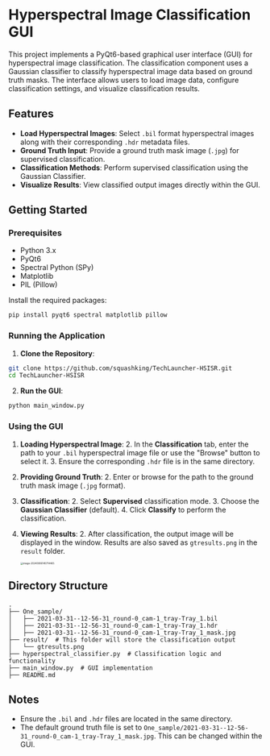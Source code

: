 # Hyperspectral Image Classification GUI

This project implements a PyQt6-based graphical user interface (GUI) for hyperspectral image classification. The classification component uses a Gaussian classifier to classify hyperspectral image data based on ground truth masks. The interface allows users to load image data, configure classification settings, and visualize classification results.

## Features

- **Load Hyperspectral Images**: Select `.bil` format hyperspectral images along with their corresponding `.hdr` metadata files.
- **Ground Truth Input**: Provide a ground truth mask image (`.jpg`) for supervised classification.
- **Classification Methods**: Perform supervised classification using the Gaussian Classifier.
- **Visualize Results**: View classified output images directly within the GUI.

## Getting Started

### Prerequisites

- Python 3.x
- PyQt6
- Spectral Python (SPy)
- Matplotlib
- PIL (Pillow)

Install the required packages:
```bash
pip install pyqt6 spectral matplotlib pillow
```

### Running the Application

1. **Clone the Repository**:
```bash
git clone https://github.com/squashking/TechLauncher-HSISR.git
cd TechLauncher-HSISR
```

2. **Run the GUI**:
```bash
python main_window.py
```

### Using the GUI

1. **Loading Hyperspectral Image**:
   2. In the **Classification** tab, enter the path to your `.bil` hyperspectral image file or use the "Browse" button to select it.
   3. Ensure the corresponding `.hdr` file is in the same directory.

2. **Providing Ground Truth**:
   2. Enter or browse for the path to the ground truth mask image (`.jpg` format).

3. **Classification**:
   2. Select **Supervised** classification mode.
   3. Choose the **Gaussian Classifier** (default).
   4. Click **Classify** to perform the classification.

4. **Viewing Results**:
   2. After classification, the output image will be displayed in the window. Results are also saved as `gtresults.png` in the `result` folder.
   
      <img src="/Users/zhenwang/Library/Application Support/typora-user-images/image-20240906145714465.png" alt="image-20240906145714465" style="zoom: 33%;" />

## Directory Structure

```
.
├── One_sample/
│   ├── 2021-03-31--12-56-31_round-0_cam-1_tray-Tray_1.bil
│   ├── 2021-03-31--12-56-31_round-0_cam-1_tray-Tray_1.hdr
│   ├── 2021-03-31--12-56-31_round-0_cam-1_tray-Tray_1_mask.jpg
├── result/  # This folder will store the classification output
│   └── gtresults.png
├── hyperspectral_classifier.py  # Classification logic and functionality
├── main_window.py  # GUI implementation
├── README.md
```

## Notes

- Ensure the `.bil` and `.hdr` files are located in the same directory.
- The default ground truth file is set to `One_sample/2021-03-31--12-56-31_round-0_cam-1_tray-Tray_1_mask.jpg`. This can be changed within the GUI.
